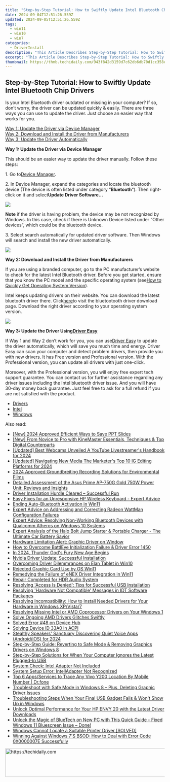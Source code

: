 ```yaml
---
title: "Step-by-Step Tutorial: How to Swiftly Update Intel Bluetooth Chip Drivers"
date: 2024-09-04T12:51:26.559Z
updated: 2024-09-05T12:51:26.559Z
tags:
  - win11
  - win10
  - win7
categories:
  - DriverInstall
description: "This Article Describes Step-by-Step Tutorial: How to Swiftly Update Intel Bluetooth Chip Drivers"
excerpt: "This Article Describes Step-by-Step Tutorial: How to Swiftly Update Intel Bluetooth Chip Drivers"
thumbnail: https://thmb.techidaily.com/943f842d3159d7c62db6db70d1cc358ee65b1b4726dfe5cba10ba2bbf753775f.jpg
---
```


## Step-by-Step Tutorial: How to Swiftly Update Intel Bluetooth Chip Drivers

Is your Intel Bluetooth driver outdated or missing in your computer? If so, don’t worry, the driver can be updated quickly & easily. There are three ways you can use to update the driver. Just choose an easier way that works for you.   
  
[Way 1: Update the Driver via Device Manager](https://tools.techidaily.com/drivereasy/download/)   
[Way 2: Download and Install the Driver from Manufacturers](https://tools.techidaily.com/drivereasy/download/)   
[Way 3: Update the Driver Automatically](https://tools.techidaily.com/drivereasy/download/)   
  
 **Way 1: Update the Driver via Device Manager**   
  
This should be an easier way to update the driver manually. Follow these steps:  
  
1\. Go to[Device Manager](https://tools.techidaily.com/drivereasy/download/).  
  
2\. In Device Manager, expand the categories and locate the bluetooth device (The device is often listed under category “**Bluetooth**“). Then right-click on it and select**Update Driver Software…**   
  
![](https://images.drivereasy.com/wp-content/uploads/2016/12/img_5859f9efcfd07.jpg)   
  
**Note** if the driver is having problem, the device may be not recognized by Windows. In this case, check if there is Unknown Device listed under “Other devices”, which could be the bluetooth device.  
  
 3\. Select search automatically for updated driver software. Then Windows will search and install the new driver automatically.  
  
![](https://images.drivereasy.com/wp-content/uploads/2016/12/img_5859faf707a72.png) 

  
 **Way 2: Download and Install the Driver from Manufacturers**   
  
If you are using a branded computer, go to the PC manufacturer’s website to check for the latest Intel Bluetooth driver. Before you get started, ensure that you know the PC model and the specific operating system (see[How to Quickly Get Operating System Version](https://tools.techidaily.com/drivereasy/download/)).  
  
Intel keeps updating drivers on their website. You can download the latest bluetooth driver there. Click[here](https://downloadcenter.intel.com/search?keyword=bluetooth)to visit the bluetootooth driver download page. Download the right driver according to your operating system version.  
  
![](https://images.drivereasy.com/wp-content/uploads/2016/12/img_5859f55e4b330.jpg)   
  
 **Way 3: Update the Driver Using[Driver Easy](https://tools.techidaily.com/drivereasy/download/)**   
  
 If Way 1 and Way 2 don’t work for you, you can use[Driver Easy](https://tools.techidaily.com/drivereasy/download/) to update the driver automatically, which will save you much time and energy. Driver Easy can scan your computer and detect problem drivers, then provide you with new drivers. It has Free version and Professional version. With the Professional version, you can update all drivers with just one-click.  
  
 Moreover, with the Professional version, you will enjoy free expert tech support guarantee. You can contact us for further assistance regarding any driver issues including the Intel bluetooth driver issue. And you will have 30-day money back guarantee. Just feel free to ask for a full refund if you are not satisfied with the product.

* [Drivers](https://tools.techidaily.com/drivereasy/download/)
* [Intel](https://tools.techidaily.com/drivereasy/download/)
* [Windows](https://tools.techidaily.com/drivereasy/download/)

<ins class="adsbygoogle"
     style="display:block"
     data-ad-format="autorelaxed"
     data-ad-client="ca-pub-7571918770474297"
     data-ad-slot="1223367746"></ins>



<ins class="adsbygoogle"
     style="display:block"
     data-ad-client="ca-pub-7571918770474297"
     data-ad-slot="8358498916"
     data-ad-format="auto"
     data-full-width-responsive="true"></ins>

<span class="atpl-alsoreadstyle">Also read:</span>
<div><ul>
<li><a href="https://visual-screen-recording.techidaily.com/new-2024-approved-efficient-ways-to-save-ppt-slides/"><u>[New] 2024 Approved  Efficient Ways to Save PPT Slides</u></a></li>
<li><a href="https://some-techniques.techidaily.com/new-from-novice-to-pro-with-kinemaster-essentials-techniques-and-top-digital-counterparts/"><u>[New] From Novice to Pro with KineMaster  Essentials, Techniques & Top Digital Counterparts</u></a></li>
<li><a href="https://facebook-video-footage.techidaily.com/updated-best-webcams-unveiled-a-youtube-livestreamers-handbook-for-2024/"><u>[Updated] Best Webcams Unveiled  A YouTube Livestreamer's Handbook for 2024</u></a></li>
<li><a href="https://instagram-clips.techidaily.com/updated-navigating-new-media-the-marketers-top-10-ig-editing-platforms-for-2024/"><u>[Updated] Navigating New Media  The Marketer's Top 10 IG Editing Platforms for 2024</u></a></li>
<li><a href="https://screen-capture.techidaily.com/2024-approved-groundbreiting-recording-solutions-for-environmental-films/"><u>2024 Approved  Groundbreiting Recording Solutions for Environmental Films</u></a></li>
<li><a href="https://hardware-help.techidaily.com/detailed-assessment-of-the-asus-prime-ap-750g-gold-750w-power-unit-reviews-and-insights/"><u>Detailed Assessment of the Asus Prime AP-750G Gold 750W Power Unit: Reviews and Insights</u></a></li>
<li><a href="https://driver-error.techidaily.com/driver-installation-hurdle-cleared-successful-run/"><u>Driver Installation Hurdle Cleared – Successful Run</u></a></li>
<li><a href="https://driver-error.techidaily.com/easy-fixes-for-an-unresponsive-hp-wireless-keyboard-expert-advice/"><u>Easy Fixes for an Unresponsive HP Wireless Keyboard - Expert Advice</u></a></li>
<li><a href="https://driver-error.techidaily.com/ending-auto-bluetooth-activation-in-win11/"><u>Ending Auto-Bluetooth Activation in Win11</u></a></li>
<li><a href="https://driver-error.techidaily.com/expert-advice-on-addressing-and-correcting-radeon-wattman-configuration-failures/"><u>Expert Advice on Addressing and Correcting Radeon WattMan Configuration Failures</u></a></li>
<li><a href="https://driver-error.techidaily.com/expert-advice-resolving-non-working-bluetooth-devices-with-qualcomm-atheros-on-windows-10-systems/"><u>Expert Advice: Resolving Non-Working Bluetooth Devices with Qualcomm Atheros on Windows 10 Systems</u></a></li>
<li><a href="https://buynow-help.techidaily.com/expert-analysis-of-the-halo-bolt-jump-starter-and-portable-charger-the-ultimate-car-battery-savior/"><u>Expert Analysis of the Halo Bolt Jump Starter & Portable Charger - The Ultimate Car Battery Savior</u></a></li>
<li><a href="https://driver-error.techidaily.com/hardware-limitation-alert-graphic-driver-on-window/"><u>Hardware Limitation Alert: Graphic Driver on Window</u></a></li>
<li><a href="https://driver-error.techidaily.com/how-to-overcome-battleye-initialization-failure-and-driver-error-1450/"><u>How to Overcome BattlEye Initialization Failure & Driver Error 1450</u></a></li>
<li><a href="https://screen-mirroring-recording.techidaily.com/in-2024-thunder-gods-fury-new-age-begins/"><u>In 2024, Thunder God's Fury  New Age Begins</u></a></li>
<li><a href="https://driver-error.techidaily.com/nvidia-driver-update-successful-installation/"><u>Nvidia Driver Update: Successful Installation</u></a></li>
<li><a href="https://driver-error.techidaily.com/overcoming-driver-dilemmrances-on-elan-tablet-in-win10/"><u>Overcoming Driver Dilemmrances on Elan Tablet in Win10</u></a></li>
<li><a href="https://driver-error.techidaily.com/rejected-graphic-card-use-by-os-win11/"><u>Rejected Graphic Card Use by OS Win11</u></a></li>
<li><a href="https://driver-error.techidaily.com/remedying-the-failure-of-enex-driver-integration-in-win11/"><u>Remedying the Failure of eNEX Driver Integration in Win11</u></a></li>
<li><a href="https://driver-error.techidaily.com/repair-completed-for-hdr-audio-system/"><u>Repair Completed for HDR Audio System</u></a></li>
<li><a href="https://driver-error.techidaily.com/resolving-access-is-denied-tips-for-successful-usb-installation/"><u>Resolving 'Access Is Denied': Tips for Successful USB Installation</u></a></li>
<li><a href="https://driver-error.techidaily.com/resolving-hardware-not-compatible-messages-in-idt-software-packages/"><u>Resolving 'Hardware Not Compatible' Messages in IDT Software Packages</u></a></li>
<li><a href="https://driver-error.techidaily.com/resolving-incompatibility-how-to-install-needed-drivers-for-your-hardware-in-windows-xpvista7/"><u>Resolving Incompatibility: How to Install Needed Drivers for Your Hardware in Windows XP/Vista/7</u></a></li>
<li><a href="https://driver-error.techidaily.com/resolving-missing-intel-or-amd-coprocessor-drivers-on-your-windows-1/"><u>Resolving Missing Intel or AMD Coprocessor Drivers on Your Windows 1</u></a></li>
<li><a href="https://driver-error.techidaily.com/solve-ongoing-amd-drivers-glitches-swiftly/"><u>Solve Ongoing AMD Drivers Glitches Swiftly</u></a></li>
<li><a href="https://driver-error.techidaily.com/solved-error-48-on-device-hub/"><u>Solved Error #48 on Device Hub</u></a></li>
<li><a href="https://driver-error.techidaily.com/solving-device-id-33a0-in-acpi/"><u>Solving Device ID 33A0 in ACPI</u></a></li>
<li><a href="https://screen-video-capture.techidaily.com/stealthy-speakers-sanctuary-discovering-quiet-voice-apps-androidios-for-2024/"><u>Stealthy Speakers' Sanctuary  Discovering Quiet Voice Apps (Android/iOS) for 2024</u></a></li>
<li><a href="https://driver-error.techidaily.com/step-by-step-guide-reverting-to-safe-mode-and-removing-graphics-drivers-on-windows-8/"><u>Step-by-Step Guide: Reverting to Safe Mode & Removing Graphics Drivers on Windows 8</u></a></li>
<li><a href="https://driver-error.techidaily.com/step-by-step-solutions-for-when-your-computer-ignores-the-latest-plugged-in-usb/"><u>Step-by-Step Solutions for When Your Computer Ignores the Latest Plugged-In USB</u></a></li>
<li><a href="https://driver-error.techidaily.com/system-check-intel-adapter-not-included/"><u>System Check: Intel Adapter Not Included</u></a></li>
<li><a href="https://driver-error.techidaily.com/system-setup-error-intelladapter-not-recognized/"><u>System Setup Error: IntellAdapter Not Recognized</u></a></li>
<li><a href="https://android-location-track.techidaily.com/top-6-appsservices-to-trace-any-vivo-y200-location-by-mobile-number-drfone-by-drfone-virtual-android/"><u>Top 6 Apps/Services to Trace Any Vivo Y200 Location By Mobile Number | Dr.fone</u></a></li>
<li><a href="https://driver-error.techidaily.com/troubleshoot-with-safe-mode-in-windows-8-plus-deleting-graphic-driver-issues/"><u>Troubleshoot with Safe Mode in Windows 8 – Plus, Deleting Graphic Driver Issues</u></a></li>
<li><a href="https://driver-error.techidaily.com/troubleshooting-steps-when-your-final-usb-gadget-fails-and-wont-show-up-in-windows/"><u>Troubleshooting Steps When Your Final USB Gadget Fails & Won't Show Up in Windows</u></a></li>
<li><a href="https://driver-error.techidaily.com/unlock-optimal-performance-for-your-hp-envy-20-with-the-latest-driver-downloads/"><u>Unlock Optimal Performance for Your HP ENVY 20 with the Latest Driver Downloads</u></a></li>
<li><a href="https://driver-error.techidaily.com/unlock-the-magic-of-bluetech-on-new-pc-with-this-quick-guide-fixed-windows-11-bluescreen-issue-done/"><u>Unlock the Magic of BlueTech on New PC with This Quick Guide - Fixed Windows 11 Bluescreen Issue – Done!</u></a></li>
<li><a href="https://driver-error.techidaily.com/windows-cannot-locate-a-suitable-printer-driver-solved/"><u>Windows Cannot Locate a Suitable Printer Driver [SOLVED]</u></a></li>
<li><a href="https://driver-error.techidaily.com/winning-against-windows-7s-bsod-how-to-deal-with-error-code-0x0000007e-successfully/"><u>Winning Against Windows 7'S BSOD: How to Deal with Error Code 0X0000007E Successfully</u></a></li>
</ul></div>

<!-- affiliate ads begin -->
<a href="https://appsumo.8odi.net/c/5597632/2043662/7443" target="_top" id="2043662">
  <img src="//a.impactradius-go.com/display-ad/7443-2043662" border="0" alt="https://techidaily.com" width="728" height="90"/>
</a>
<img height="0" width="0" src="https://appsumo.8odi.net/i/5597632/2043662/7443" style="position:absolute;visibility:hidden;" border="0" />
<!-- affiliate ads end -->